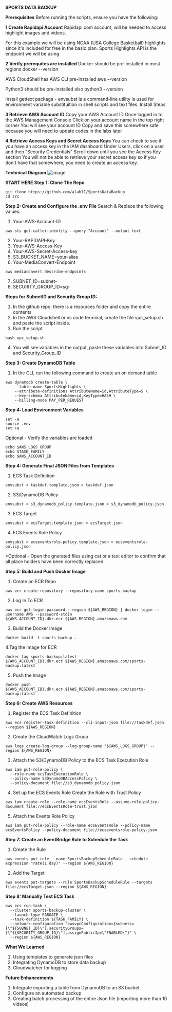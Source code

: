 **SPORTS DATA BACKUP**

**Prerequisites**
Before running the scripts, ensure you have the following:

**1 Create Rapidapi Account**
Rapidapi.com account, will be needed to access highlight images and videos.

For this example we will be using NCAA (USA College Basketball) highlights since it's included for free in the basic plan. Sports Highlights API is the endpoint we will be using

**2 Verify prerequites are installed**
Docker should be pre-installed in most regions docker --version

AWS CloudShell has AWS CLI pre-installed aws --version

Python3 should be pre-installed also python3 --version

Install gettext package - envsubst is a command-line utility is used for environment variable substituition in shell scripts and text files. Install Steps

**3 Retrieve AWS Account ID**
Copy your AWS Account ID Once logged in to the AWS Management Console Click on your account name in the top right corner You will see your account ID Copy and save this somewhere safe because you will need to update codes in the labs later

**4 Retrieve Access Keys and Secret Access Keys**
You can check to see if you have an access key in the IAM dashboard Under Users, click on a user and then "Security Credentials" Scroll down until you see the Access Key section You will not be able to retrieve your secret access key so if you don't have that somewhere, you need to create an access key.

**Technical Diagram**
![image](https://github.com/user-attachments/assets/68700099-6432-4b45-bf2f-716c4c7e0016)



**START HERE**
**Step 1: Clone The Repo**
```
git clone https://github.com/alahl1/SportsDataBackup
cd src
```

**Step 2: Create and Configure the .env File**
Search & Replace the following values:

1. Your-AWS-Account-ID
```
aws sts get-caller-identity --query "Account" --output text
```
2. Your-RAPIDAPI-Key
3. Your-AWS-Access-Key
4. Your-AWS-Secret-Access-key
5. S3_BUCKET_NAME=your-alias
6. Your-MediaConvert-Endpoint
```
aws mediaconvert describe-endpoints
```
7. SUBNET_ID=subnet-
8. SECURITY_GROUP_ID=sg-

**Steps for SubnetID and Security Group ID:**

1. In the github repo, there is a resources folder and copy the entire contents
2. In the AWS Cloudshell or vs code terminal, create the file vpc_setup.sh and paste the script inside.
3. Run the script
```
bash vpc_setup.sh
```
4. You will see variables in the output, paste these variables into Subnet_ID and Security_Group_ID
   
**Step 3: Create DynamoDB Table**
1. In the CLI, run the following command to create an on demand table
```
aws dynamodb create-table \
    --table-name SportsHighlights \
    --attribute-definitions AttributeName=id,AttributeType=S \
    --key-schema AttributeName=id,KeyType=HASH \
    --billing-mode PAY_PER_REQUEST
```
**Step 4: Load Environment Variables**
```
set -a
source .env
set +a
```
Optional - Verify the variables are loaded
```
echo $AWS_LOGS_GROUP
echo $TASK_FAMILY
echo $AWS_ACCOUNT_ID
```
**Step 4: Generate Final JSON Files from Templates**
1. ECS Task Definition
```
envsubst < taskdef.template.json > taskdef.json
```
2. S3/DynamoDB Policy
```
envsubst < s3_dynamodb_policy.template.json > s3_dynamodb_policy.json
```
3. ECS Target
```
envsubst < ecsTarget.template.json > ecsTarget.json
```
4. ECS Events Role Policy
```
envsubst < ecseventsrole-policy.template.json > ecseventsrole-policy.json
```
*Optional - Open the gnerated files using cat or a text editor to confirm that all place holders have been correctly replaced

**Step 5: Build and Push Docker Image**
1. Create an ECR Repo
```
aws ecr create-repository --repository-name sports-backup
```
2. Log In To ECR
```
aws ecr get-login-password --region ${AWS_REGION} | docker login --username AWS --password-stdin ${AWS_ACCOUNT_ID}.dkr.ecr.${AWS_REGION}.amazonaws.com
```
3. Build the Docker Image
```
docker build -t sports-backup .
```
4.Tag the Image for ECR

```
docker tag sports-backup:latest ${AWS_ACCOUNT_ID}.dkr.ecr.${AWS_REGION}.amazonaws.com/sports-backup:latest
```
5. Push the Image
```
docker push ${AWS_ACCOUNT_ID}.dkr.ecr.${AWS_REGION}.amazonaws.com/sports-backup:latest
```
**Step 6: Create AWS Resources**
1. Register the ECS Task Definition
```
aws ecs register-task-definition --cli-input-json file://taskdef.json --region ${AWS_REGION}
```
2. Create the CloudWatch Logs Group
```
aws logs create-log-group --log-group-name "${AWS_LOGS_GROUP}" --region ${AWS_REGION}
```
3. Attach the S3/DynamoDB Policy to the ECS Task Execution Role
```
aws iam put-role-policy \
  --role-name ecsTaskExecutionRole \
  --policy-name S3DynamoDBAccessPolicy \
  --policy-document file://s3_dynamodb_policy.json
```
4. Set up the ECS Events Role Create the Role with Trust Policy
```
aws iam create-role --role-name ecsEventsRole --assume-role-policy-document file://ecsEventsRole-trust.json
```
5. Attach the Events Role Policy
```
aws iam put-role-policy --role-name ecsEventsRole --policy-name ecsEventsPolicy --policy-document file://ecseventsrole-policy.json
```
**Step 7: Create an EventBridge Rule to Schedule the Task**
1. Create the Rule
```
aws events put-rule --name SportsBackupScheduleRule --schedule-expression "rate(1 day)" --region ${AWS_REGION}
```
2. Add the Target
```
aws events put-targets --rule SportsBackupScheduleRule --targets file://ecsTarget.json --region ${AWS_REGION}
```
**Step 8: Manually Test ECS Task**
```
aws ecs run-task \
  --cluster sports-backup-cluster \
  --launch-type FARGATE \
  --task-definition ${TASK_FAMILY} \
  --network-configuration "awsvpcConfiguration={subnets=[\"${SUBNET_ID}\"],securityGroups=[\"${SECURITY_GROUP_ID}\"],assignPublicIp=\"ENABLED\"}" \
  --region ${AWS_REGION}
```
**What We Learned**
1. Using templates to generate json files
2. Integrating DynamoDB to store data backup
3. Cloudwatcher for logging
   
**Future Enhancements**
1. Integrate exporting a table from DynamoDB to an S3 bucket
2. Configure an automated backup
3. Creating batch processing of the entire Json file (importing more than 10 videos)
